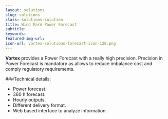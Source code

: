 ```yaml
---
layout: solutions
slug: solutions
class: solutions-solution
title: Wind Farm Power Forecast
subtitle:
keywords: 
featured-img-url:
icon-url: vortex-solutions-forecast-icon-128.png
---
```


<p class="lead"><strong>Vortex</strong> provides a Power Forecast with a really high precision. Precision in Power Forecast is mandatory as allows to reduce imbalance cost and comply regulatory requirements.</p>

###Technical details:

- Power forecast.
- 360 h forecast.
- Hourly outputs.
- Different delivery format.
- Web based interface to analyze information.